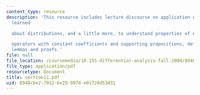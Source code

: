 ```yaml
---
content_type: resource
description: 'This resource includes lecture discourse on application of what we have
  learned

  about distributions, and a little more, to understand properties of differential

  operators with constant coefficients and supporting propositions, definitions, theorems,
  lemmas and proofs.'
file: null
file_location: /coursemedia/18-155-differential-analysis-fall-2004/8948cbe270126e29997de01728d53d31_section11.pdf
file_type: application/pdf
resourcetype: Document
title: section11.pdf
uid: 8948cbe2-7012-6e29-997d-e01728d53d31
---
```

